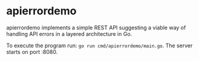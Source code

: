 # apierrordemo

apierrordemo implements a simple REST API suggesting a viable way of handling API errors in a layered architecture in Go.

To execute the program run: `go run cmd/apierrordemo/main.go`. The server starts on port :8080.
